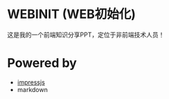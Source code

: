 WEBINIT (WEB初始化)
============

这是我的一个前端知识分享PPT，定位于非前端技术人员！

Powered by
============

- [impressjs](http://bartaz.github.io/impress.js)
- markdown
